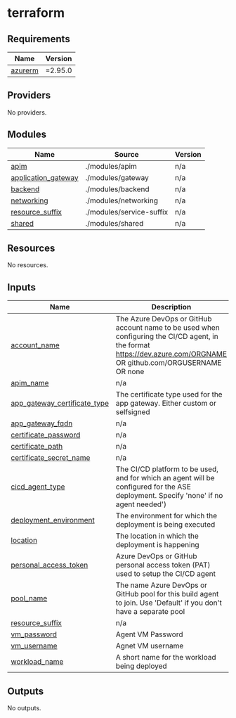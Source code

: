# terraform

<!-- BEGINNING OF PRE-COMMIT-TERRAFORM DOCS HOOK -->
## Requirements

| Name | Version |
|------|---------|
| <a name="requirement_azurerm"></a> [azurerm](#requirement\_azurerm) | =2.95.0 |

## Providers

No providers.

## Modules

| Name | Source | Version |
|------|--------|---------|
| <a name="module_apim"></a> [apim](#module\_apim) | ./modules/apim | n/a |
| <a name="module_application_gateway"></a> [application\_gateway](#module\_application\_gateway) | ./modules/gateway | n/a |
| <a name="module_backend"></a> [backend](#module\_backend) | ./modules/backend | n/a |
| <a name="module_networking"></a> [networking](#module\_networking) | ./modules/networking | n/a |
| <a name="module_resource_suffix"></a> [resource\_suffix](#module\_resource\_suffix) | ./modules/service-suffix | n/a |
| <a name="module_shared"></a> [shared](#module\_shared) | ./modules/shared | n/a |

## Resources

No resources.

## Inputs

| Name | Description | Type | Default | Required |
|------|-------------|------|---------|:--------:|
| <a name="input_account_name"></a> [account\_name](#input\_account\_name) | The Azure DevOps or GitHub account name to be used when configuring the CI/CD agent, in the format https://dev.azure.com/ORGNAME OR github.com/ORGUSERNAME OR none | `string` | n/a | yes |
| <a name="input_apim_name"></a> [apim\_name](#input\_apim\_name) | n/a | `string` | `"apim.contoso.com"` | no |
| <a name="input_app_gateway_certificate_type"></a> [app\_gateway\_certificate\_type](#input\_app\_gateway\_certificate\_type) | The certificate type used for the app gateway. Either custom or selfsigned | `string` | `"custom"` | no |
| <a name="input_app_gateway_fqdn"></a> [app\_gateway\_fqdn](#input\_app\_gateway\_fqdn) | n/a | `string` | `"api.contoso.com"` | no |
| <a name="input_certificate_password"></a> [certificate\_password](#input\_certificate\_password) | n/a | `string` | `null` | no |
| <a name="input_certificate_path"></a> [certificate\_path](#input\_certificate\_path) | n/a | `string` | `null` | no |
| <a name="input_certificate_secret_name"></a> [certificate\_secret\_name](#input\_certificate\_secret\_name) | n/a | `string` | `null` | no |
| <a name="input_cicd_agent_type"></a> [cicd\_agent\_type](#input\_cicd\_agent\_type) | The CI/CD platform to be used, and for which an agent will be configured for the ASE deployment. Specify 'none' if no agent needed') | `string` | n/a | yes |
| <a name="input_deployment_environment"></a> [deployment\_environment](#input\_deployment\_environment) | The environment for which the deployment is being executed | `string` | `"dev"` | no |
| <a name="input_location"></a> [location](#input\_location) | The location in which the deployment is happening | `string` | `"East US"` | no |
| <a name="input_personal_access_token"></a> [personal\_access\_token](#input\_personal\_access\_token) | Azure DevOps or GitHub personal access token (PAT) used to setup the CI/CD agent | `string` | n/a | yes |
| <a name="input_pool_name"></a> [pool\_name](#input\_pool\_name) | The name Azure DevOps or GitHub pool for this build agent to join. Use 'Default' if you don't have a separate pool | `string` | n/a | yes |
| <a name="input_resource_suffix"></a> [resource\_suffix](#input\_resource\_suffix) | n/a | `string` | `"001"` | no |
| <a name="input_vm_password"></a> [vm\_password](#input\_vm\_password) | Agent VM Password | `string` | n/a | yes |
| <a name="input_vm_username"></a> [vm\_username](#input\_vm\_username) | Agnet VM username | `string` | n/a | yes |
| <a name="input_workload_name"></a> [workload\_name](#input\_workload\_name) | A short name for the workload being deployed | `string` | `"proy"` | no |

## Outputs

No outputs.
<!-- END OF PRE-COMMIT-TERRAFORM DOCS HOOK -->
